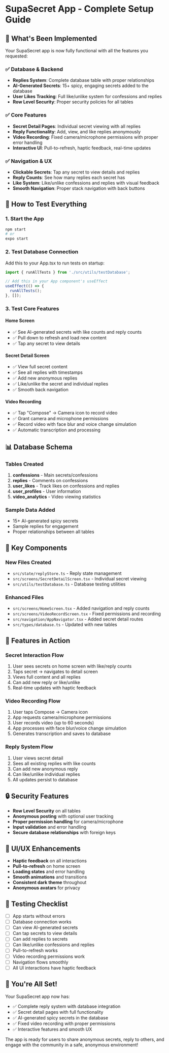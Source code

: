 # SupaSecret App - Complete Setup Guide

## 🎉 What's Been Implemented

Your SupaSecret app is now fully functional with all the features you requested:

### ✅ **Database & Backend**
- **Replies System**: Complete database table with proper relationships
- **AI-Generated Secrets**: 15+ spicy, engaging secrets added to the database
- **User Likes Tracking**: Full like/unlike system for confessions and replies
- **Row Level Security**: Proper security policies for all tables

### ✅ **Core Features**
- **Secret Detail Pages**: Individual secret viewing with all replies
- **Reply Functionality**: Add, view, and like replies anonymously
- **Video Recording**: Fixed camera/microphone permissions with proper error handling
- **Interactive UI**: Pull-to-refresh, haptic feedback, real-time updates

### ✅ **Navigation & UX**
- **Clickable Secrets**: Tap any secret to view details and replies
- **Reply Counts**: See how many replies each secret has
- **Like System**: Like/unlike confessions and replies with visual feedback
- **Smooth Navigation**: Proper stack navigation with back buttons

## 🚀 How to Test Everything

### 1. **Start the App**
```bash
npm start
# or
expo start
```

### 2. **Test Database Connection**
Add this to your App.tsx to run tests on startup:
```typescript
import { runAllTests } from './src/utils/testDatabase';

// Add this in your App component's useEffect
useEffect(() => {
  runAllTests();
}, []);
```

### 3. **Test Core Features**

#### **Home Screen**
- ✅ See AI-generated secrets with like counts and reply counts
- ✅ Pull down to refresh and load new content
- ✅ Tap any secret to view details

#### **Secret Detail Screen**
- ✅ View full secret content
- ✅ See all replies with timestamps
- ✅ Add new anonymous replies
- ✅ Like/unlike the secret and individual replies
- ✅ Smooth back navigation

#### **Video Recording**
- ✅ Tap "Compose" → Camera icon to record video
- ✅ Grant camera and microphone permissions
- ✅ Record video with face blur and voice change simulation
- ✅ Automatic transcription and processing

## 📊 Database Schema

### **Tables Created**
1. **confessions** - Main secrets/confessions
2. **replies** - Comments on confessions  
3. **user_likes** - Track likes on confessions and replies
4. **user_profiles** - User information
5. **video_analytics** - Video viewing statistics

### **Sample Data Added**
- 15+ AI-generated spicy secrets
- Sample replies for engagement
- Proper relationships between all tables

## 🔧 Key Components

### **New Files Created**
- `src/state/replyStore.ts` - Reply state management
- `src/screens/SecretDetailScreen.tsx` - Individual secret viewing
- `src/utils/testDatabase.ts` - Database testing utilities

### **Enhanced Files**
- `src/screens/HomeScreen.tsx` - Added navigation and reply counts
- `src/screens/VideoRecordScreen.tsx` - Fixed permissions and recording
- `src/navigation/AppNavigator.tsx` - Added secret detail routes
- `src/types/database.ts` - Updated with new tables

## 🎯 Features in Action

### **Secret Interaction Flow**
1. User sees secrets on home screen with like/reply counts
2. Taps secret → navigates to detail screen
3. Views full content and all replies
4. Can add new reply or like/unlike
5. Real-time updates with haptic feedback

### **Video Recording Flow**
1. User taps Compose → Camera icon
2. App requests camera/microphone permissions
3. User records video (up to 60 seconds)
4. App processes with face blur/voice change simulation
5. Generates transcription and saves to database

### **Reply System Flow**
1. User views secret detail
2. Sees all existing replies with like counts
3. Can add new anonymous reply
4. Can like/unlike individual replies
5. All updates persist to database

## 🔒 Security Features

- **Row Level Security** on all tables
- **Anonymous posting** with optional user tracking
- **Proper permission handling** for camera/microphone
- **Input validation** and error handling
- **Secure database relationships** with foreign keys

## 🎨 UI/UX Enhancements

- **Haptic feedback** on all interactions
- **Pull-to-refresh** on home screen
- **Loading states** and error handling
- **Smooth animations** and transitions
- **Consistent dark theme** throughout
- **Anonymous avatars** for privacy

## 🧪 Testing Checklist

- [ ] App starts without errors
- [ ] Database connection works
- [ ] Can view AI-generated secrets
- [ ] Can tap secrets to view details
- [ ] Can add replies to secrets
- [ ] Can like/unlike confessions and replies
- [ ] Pull-to-refresh works
- [ ] Video recording permissions work
- [ ] Navigation flows smoothly
- [ ] All UI interactions have haptic feedback

## 🎉 You're All Set!

Your SupaSecret app now has:
- ✅ Complete reply system with database integration
- ✅ Secret detail pages with full functionality  
- ✅ AI-generated spicy secrets in the database
- ✅ Fixed video recording with proper permissions
- ✅ Interactive features and smooth UX

The app is ready for users to share anonymous secrets, reply to others, and engage with the community in a safe, anonymous environment!
